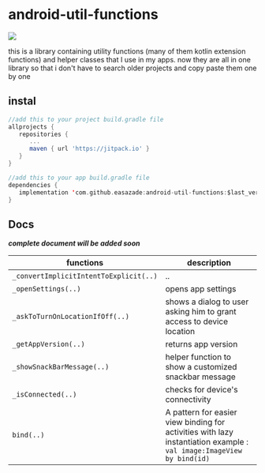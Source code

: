 


# android-util-functions

[![](https://jitpack.io/v/easazade/android-util-functions.svg)](https://jitpack.io/#easazade/android-util-functions)

<p>this is a library containing utility functions (many of them kotlin extension functions) and helper
classes that I use in my apps. now they are all in one library so that i don't have to search
older projects and copy paste them one by one</p>

## instal

```groovy
//add this to your project build.gradle file
allprojects {
   repositories {
      ...
      maven { url 'https://jitpack.io' }
   }
}
```
```kotlin
//add this to your app build.gradle file
dependencies {
   implementation 'com.github.easazade:android-util-functions:$last_version'
}
```

## Docs
***complete document will be added soon***

| functions |description  |
|--|--|
|`_convertImplicitIntentToExplicit(..)` | .. |
|`_openSettings(..)`|opens app settings|
|`_askToTurnOnLocationIfOff(..)`|shows a dialog to user asking him to grant access to device location|
|`_getAppVersion(..)`|returns app version|
|`_showSnackBarMessage(..)`|helper function to show a customized snackbar message|
|`_isConnected(..)`|checks for device's connectivity|
|`bind(..)`|A pattern for easier view binding for activities with lazy instantiation example : `val image:ImageView by bind(id)`|